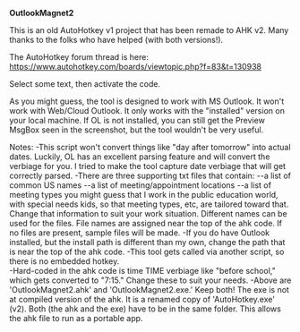 **OutlookMagnet2**

This is an old AutoHotkey v1 project that has been remade to AHK v2. Many thanks to the folks who have helped (with both versions!).

The AutoHotkey forum thread is here:
https://www.autohotkey.com/boards/viewtopic.php?f=83&t=130938

Select some text, then activate the code.

As you might guess, the tool is designed to work with MS Outlook. It won't work with Web/Cloud Outlook.  It only works with the "installed" version on your local machine.  If OL is not installed, you can still get the Preview MsgBox seen in the screenshot, but the tool wouldn't be very useful.   

Notes:
-This script won't convert things like "day after tomorrow" into actual dates.  Luckily, OL has an excellent parsing feature and will convert the verbiage for you.  I tried to make the tool capture date verbiage that will get correctly parsed. 
-There are three supporting txt files that contain:
--a list of common US names
--a list of meeting/appointment locations
--a list of meeting types
you might guess that I work in the public education world, with special needs kids, so that meeting types, etc, are tailored toward that.  Change that information to suit your work situation.  Different names can be used for the files.  File names are assigned near the top of the ahk code.  If no files are present, sample files will be made.
-If you do have Outlook installed, but the install path is different than my own, change the path that is near the top of the ahk code. 
-This tool gets called via another script, so there is no embedded hotkey.  
-Hard-coded in the ahk code is time TIME verbiage like "before school," which gets converted to "7:15."  Change these to suit your needs. 
-Above are 'OutlookMagnet2.ahk' and 'OutlookMagnet2.exe.'  Keep both!  The exe is not at compiled version of the ahk.  It is a renamed copy of 'AutoHotkey.exe' (v2).  Both (the ahk and the exe) have to be in the same folder.  This allows the ahk file to run as a portable app. 


